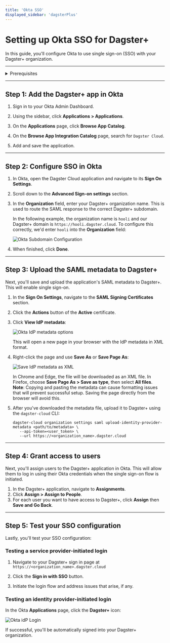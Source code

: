 ```yaml
---
title: 'Okta SSO'
displayed_sidebar: 'dagsterPlus'
---
```


# Setting up Okta SSO for Dagster+

In this guide, you'll configure Okta to use single sign-on (SSO) with your Dagster+ organization.

---

<details>
  <summary>Prerequisites</summary>
To complete the steps in this guide, you'll need:

- **An existing Okta account**
- **To install the [`dagster-cloud` CLI](/todo)**
- **The following in Dagster+:**
  - A Pro plan
  - [Access to a user token](/todo)
  - [Organization Admin permissions](/dagster-plus/access/rbac/user-roles-permissions) in your organization

</details>

---

## Step 1: Add the Dagster+ app in Okta

1. Sign in to your Okta Admin Dashboard.

2. Using the sidebar, click **Applications > Applications**.

3. On the **Applications** page, click **Browse App Catalog**.

4. On the **Browse App Integration Catalog** page, search for `Dagster Cloud`.

5. Add and save the application.

---

## Step 2: Configure SSO in Okta

1. In Okta, open the Dagster Cloud application and navigate to its **Sign On Settings**.

2. Scroll down to the **Advanced Sign-on settings** section.

3. In the **Organization** field, enter your Dagster+ organization name. This is used to route the SAML response to the correct Dagster+ subdomain.

   In the following example, the organization name is `hooli` and our Dagster+ domain is `https://hooli.dagster.cloud`. To configure this correctly, we'd enter `hooli` into the **Organization** field:

   ![Okta Subdomain Configuration](/img/placeholder.svg)

4. When finished, click **Done**.

---

## Step 3: Upload the SAML metadata to Dagster+

Next, you'll save and upload the application's SAML metadata to Dagster+. This will enable single sign-on.

1. In the **Sign On Settings**, navigate to the **SAML Signing Certificates** section.

2. Click the **Actions** button of the **Active** certificate.

3. Click **View IdP metadata**:

   ![Okta IdP metadata options](/img/placeholder.svg)

   This will open a new page in your browser with the IdP metadata in XML format.

4. Right-click the page and use **Save As** or **Save Page As**:

   ![Save IdP metadata as XML](/img/placeholder.svg)

   In Chrome and Edge, the file will be downloaded as an XML file. In Firefox, choose **Save Page As > Save as type**, then select **All files**. **Note**: Copying and pasting the metadata can cause formatting issues that will prevent successful setup. Saving the page directly from the browser will avoid this.

5. After you've downloaded the metadata file, upload it to Dagster+ using the `dagster-cloud` CLI:

   ```shell
   dagster-cloud organization settings saml upload-identity-provider-metadata <path/to/metadata> \
      --api-token=<user_token> \
      --url https://<organization_name>.dagster.cloud
   ```

---

## Step 4: Grant access to users

Next, you'll assign users to the Dagster+ application in Okta. This will allow them to log in using their Okta credentials when the single sign-on flow is initiated.

1. In the Dagster+ application, navigate to **Assignments**.
2. Click **Assign > Assign to People**.
3. For each user you want to have access to Dagster+, click **Assign** then **Save and Go Back**.

---

## Step 5: Test your SSO configuration

Lastly, you'll test your SSO configuration:

<Tabs>
<TabItem value="service-provider" label="Service provider-initiated">

### Testing a service provider-initiated login

1. Navigate to your Dagster+ sign in page at `https://<organization_name>.dagster.cloud`

2. Click the **Sign in with SSO** button.

3. Initiate the login flow and address issues that arise, if any.

</TabItem>
<TabItem value="identity-provider" label="Identity provider-initiated">

### Testing an identity provider-initiated login

In the Okta **Applications** page, click the **Dagster+** icon:

![Okta idP Login](/img/placeholder.svg)

</TabItem>
</Tabs>

If successful, you'll be automatically signed into your Dagster+ organization.
